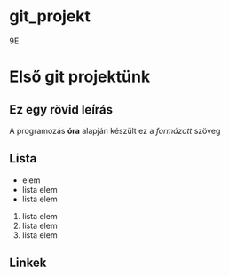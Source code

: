 # git_projekt
9E
# Első git projektünk
## Ez egy rövid leírás
A programozás **óra** alapján készült ez a *formázott* szöveg

## Lista
- elem
- lista elem
- lista elem

1. lista elem
2. lista elem
3. lista elem

## Linkek
[w3schools]:(https://www.w3schools.com)

